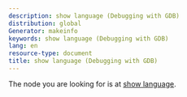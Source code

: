 ```yaml
---
description: show language (Debugging with GDB)
distribution: global
Generator: makeinfo
keywords: show language (Debugging with GDB)
lang: en
resource-type: document
title: show language (Debugging with GDB)
---
```

The node you are looking for is at [show language](Show.html#show-language).
